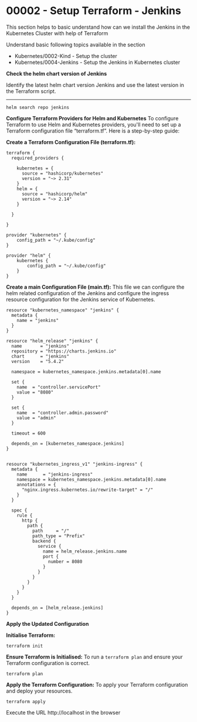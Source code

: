 # 00002 - Setup Terraform - Jenkins
This section helps to basic understand how can we install the Jenkins in the Kubernetes Cluster with help of Terraform

Understand basic following topics available in the section 

- Kubernetes/0002-Kind  - Setup the cluster
- Kubernetes/0004-Jenkins - Setup the Jenkins in Kubernetes cluster

**Check the helm chart version of Jenkins**

Identify the latest helm chart version Jenkins and use the latest version in the Terraform script.
****
    helm search repo jenkins

**Configure Terraform Providers for Helm and Kubernetes**
To configure Terraform to use Helm and Kubernetes providers, you'll need to set up a Terraform configuration file “terraform.tf”. Here is a step-by-step guide:

**Create a Terraform Configuration File (terraform.tf):**

    terraform {
      required_providers {
    
        kubernetes = {
          source = "hashicorp/kubernetes"
          version = "~> 2.31"
        }
        helm = {
          source = "hashicorp/helm"
          version = "~> 2.14"
        }
    
      }
    
    }
    
    provider "kubernetes" {
        config_path = "~/.kube/config"
    }
    
    provider "helm" {
        kubernetes {
            config_path = "~/.kube/config"
        }
    }

**Create a main Configuration File (main.tf):**
This file we can configure the helm related configuration of the Jenkins and configure the ingress resource configuration for the Jenkins service of Kubernetes.

    
    
    resource "kubernetes_namespace" "jenkins" {
      metadata {
        name = "jenkins"
      }
    }
    
    resource "helm_release" "jenkins" {
      name       = "jenkins"
      repository = "https://charts.jenkins.io"
      chart      = "jenkins"
      version    = "5.4.2"
    
      namespace = kubernetes_namespace.jenkins.metadata[0].name
    
      set {
        name  = "controller.servicePort"
        value = "8080"
      }
    
      set {
        name  = "controller.admin.password"
        value = "admin"
      }
    
      timeout = 600
    
      depends_on = [kubernetes_namespace.jenkins]
    }
    
    
    resource "kubernetes_ingress_v1" "jenkins-ingress" {
      metadata {
        name      = "jenkins-ingress"
        namespace = kubernetes_namespace.jenkins.metadata[0].name
        annotations = {
          "nginx.ingress.kubernetes.io/rewrite-target" = "/"
        }
      }
    
      spec {
        rule {
          http {
            path {
              path     = "/"
              path_type = "Prefix"
              backend {
                service {
                  name = helm_release.jenkins.name
                  port {
                    number = 8080
                  }
                }
              }
            }
          }
        }
      }
    
      depends_on = [helm_release.jenkins]
    }

**Apply the Updated Configuration**

**Initialise Terraform:**

    terraform init

**Ensure Terraform is Initialised:**
To run a `terraform plan` and ensure your Terraform configuration is correct.


    terraform plan

**Apply the Terraform Configuration:**
To apply your Terraform configuration and deploy your resources.


    terraform apply

Execute the URL http://localhost in the browser

